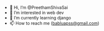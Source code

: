 - 👋 Hi, I’m @PreethamShivaSai
- 👀 I’m interested in web dev
- 🌱 I’m currently learning django
- 📫 How to reach me (babluapss@gmail.com)

<!---
PreethamShivaSai/PreethamShivaSai is a ✨ special ✨ repository because its `README.md` (this file) appears on your GitHub profile.
You can click the Preview link to take a look at your changes.
--->

